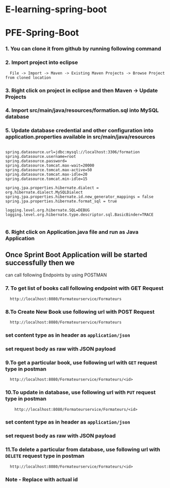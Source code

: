 # E-learning-spring-boot

# PFE-Spring-Boot 

### 1. You can clone it from github by running following command
 

### 2. Import project into eclipse
```
  File -> Import -> Maven -> Existing Maven Projects -> Browse Project from cloned location
```
### 3. Right click on project in eclipse and then Maven -> Update Projects 

### 4. Import src/main/java/resources/formation.sql into MySQL database

### 5. Update database credential and other configuration into application.properties available in src/main/java/resources

```

spring.datasource.url=jdbc:mysql://localhost:3306/formation
spring.datasource.username=root
spring.datasource.password=
spring.datasource.tomcat.max-wait=20000
spring.datasource.tomcat.max-active=50
spring.datasource.tomcat.max-idle=20
spring.datasource.tomcat.min-idle=15

spring.jpa.properties.hibernate.dialect = org.hibernate.dialect.MySQLDialect
spring.jpa.properties.hibernate.id.new_generator_mappings = false
spring.jpa.properties.hibernate.format_sql = true

logging.level.org.hibernate.SQL=DEBUG
logging.level.org.hibernate.type.descriptor.sql.BasicBinder=TRACE


```
### 6. Right click on Application.java file and run as Java Application

## Once Sprint Boot Application will be started successfully then we 
can call following Endpoints by using POSTMAN

### 7. To get list of books call following endpoint with GET Request
```
  http://localhost:8080/Formateurservice/Formateurs
```
### 8.To Create New Book use following url with POST Request
```
  http://localhost:8080/Formateurservice/Formateurs
```
### set content type as in header as `application/json`
### set request body as raw with JSON payload
 
### 9.To get a particular book, use following url with `GET` request type in postman
```
  http://localhost:8080/Formateurservice/Formateurs/<id>
```
### 10.To update   in database, use following url with `PUT` request type in postman
```
	http://localhost:8080/Formateurservice/Formateurs/<id>
```
### set content type as in header as `application/json`
### set request body as raw with JSON payload
 
### 11.To delete a particular   from database, use following url with `DELETE` request type in postman
```
  http://localhost:8080/Formateurservice/Formateurs/<id>
```

### Note - Replace <id> with actual id 
